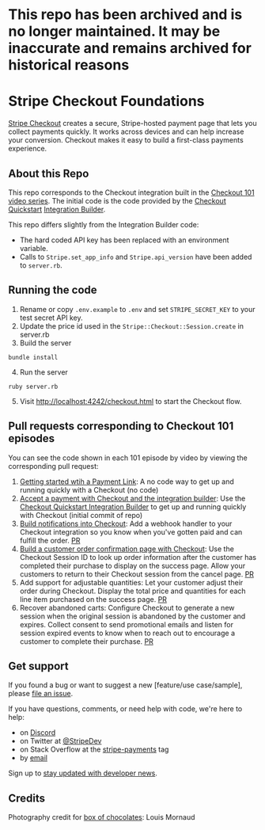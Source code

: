 # This repo has been archived and is no longer maintained. It may be inaccurate and remains archived for historical reasons


# Stripe Checkout Foundations

[Stripe Checkout](https://stripe.com/docs/payments/checkout) creates a secure, Stripe-hosted payment page that lets you collect payments quickly. It works across devices and can help increase your conversion. Checkout makes it easy to build a first-class payments experience. 

## About this Repo
This repo corresponds to the Checkout integration built in the [Checkout 101 video series](https://www.youtube.com/watch?v=bvQVPoRvbj0&list=PLy1nL-pvL2M5cO2i3lSYtwyqZh3EeGR9L).  The initial code is the code provided by the [Checkout Quickstart](https://stripe.com/docs/checkout/quickstart) [Integration Builder](https://www.youtube.com/watch?v=bvQVPoRvbj0&list=PLy1nL-pvL2M5cO2i3lSYtwyqZh3EeGR9L). 

This repo differs slightly from the Integration Builder code:  

- The hard coded API key has been replaced with an environment variable.
- Calls to `Stripe.set_app_info` and `Stripe.api_version` have been added to `server.rb`.

## Running the code
1. Rename or copy  `.env.example` to `.env` and set `STRIPE_SECRET_KEY` to your test secret API key.   
2. Update the price id used in the `Stripe::Checkout::Session.create` in server.rb
3. Build the server

~~~
bundle install
~~~

4. Run the server

~~~
ruby server.rb
~~~

5. Visit [http://localhost:4242/checkout.html](http://localhost:4242/checkout.html) to start the Checkout flow. 


## Pull requests corresponding to Checkout 101 episodes
You can see the code shown in each 101 episode by video by viewing the corresponding pull request: 

1. [Getting started wtih a Payment Link](https://www.youtube.com/watch?v=GdnUvshUqbE): A no code way to get up and running quickly with a Checkout (no code)
2. [Accept a payment with Checkout and the integration builder](https://www.youtube.com/watch?v=bvQVPoRvbj0): Use the [Checkout Quickstart Integration Builder](https://stripe.com/docs/payments/quickstart) to get up and running quickly with Checkout (initial commit of repo)
3. [Build notifications into Checkout](https://www.youtube.com/watch?v=EaX444Fe2Tk): Add a webhook handler to your Checkout integration so you know when you've gotten paid and can fulfill the order.  [PR](https://github.com/stripe-samples/checkout-foundations-ruby/pull/1)
4. [Build a customer order confirmation page with Checkout](https://www.youtube.com/watch?v=COeMEHKbECw): Use the Checkout Session ID to look up order information after the customer has completed their purchase to display on the success page.  Allow your customers to return to their Checkout session from the cancel page. [PR](https://github.com/stripe-samples/checkout-foundations-ruby/pull/2)
5. Add support for adjustable quantities: Let your customer adjust their order during Checkout.  Display the total price and quantities for each line item purchased on the success page.  [PR](https://github.com/stripe-samples/checkout-foundations-ruby/pull/3)
6. Recover abandoned carts: Configure Checkout to generate a new session when the original session is abandoned by the customer and expires.  Collect consent to send promotional emails and listen for session expired events to know when to reach out to encourage a customer to complete their purchase. [PR](https://github.com/stripe-samples/checkout-foundations-ruby/pull/4)


## Get support

If you found a bug or want to suggest a new [feature/use case/sample], please [file an issue](../../issues).

If you have questions, comments, or need help with code, we're here to help:
- on [Discord](https://stripe.com/go/developer-chat)
- on Twitter at [@StripeDev](https://twitter.com/StripeDev)
- on Stack Overflow at the [stripe-payments](https://stackoverflow.com/tags/stripe-payments/info) tag
- by [email](mailto:support+github@stripe.com)

Sign up to [stay updated with developer news](https://go.stripe.global/dev-digest).

## Credits
Photography credit for [box of chocolates](https://unsplash.com/photos/6nQS4pJfdRQ): Louis Mornaud
